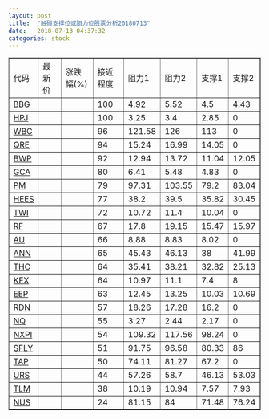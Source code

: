 ```yaml
---
layout: post
title:  "触碰支撑位或阻力位股票分析20180713"
date:   2018-07-13 04:37:32
categories: stock
---
```

<script type="text/javascript">
var stockList = []
stockList.push('gb_bbg');
stockList.push('gb_hpj');
stockList.push('gb_wbc');
stockList.push('gb_qre');
stockList.push('gb_bwp');
stockList.push('gb_gca');
stockList.push('gb_pm');
stockList.push('gb_hees');
stockList.push('gb_twi');
stockList.push('gb_rf');
stockList.push('gb_au');
stockList.push('gb_ann');
stockList.push('gb_thc');
stockList.push('gb_kfx');
stockList.push('gb_eep');
stockList.push('gb_rdn');
stockList.push('gb_nq');
stockList.push('gb_nxpi');
stockList.push('gb_sfly');
stockList.push('gb_tap');
stockList.push('gb_urs');
stockList.push('gb_tlm');
stockList.push('gb_nus');
</script>
<table border="1">
 <tr>
 <td>代码</td>
 <td>最新价</td>
 <td>涨跌幅(%)</td>
 <td>接近程度</td>
 <td>阻力1</td>
 <td>阻力2</td>
 <td>支撑1</td>
 <td>支撑2</td>
</tr>
  <tr id="bbg" class="red">
  <td><a href="http://stock.finance.sina.com.cn/usstock/quotes/BBG.html" target="_blank">BBG</a></td><td></td><td></td><td>100</td><td>4.92</td><td>5.52</td><td>4.5</td><td>4.43</td></tr>
  <tr id="hpj" class="red">
  <td><a href="http://stock.finance.sina.com.cn/usstock/quotes/HPJ.html" target="_blank">HPJ</a></td><td></td><td></td><td>100</td><td>3.25</td><td>3.4</td><td>2.85</td><td>0</td></tr>
  <tr id="wbc" class="red">
  <td><a href="http://stock.finance.sina.com.cn/usstock/quotes/WBC.html" target="_blank">WBC</a></td><td></td><td></td><td>96</td><td>121.58</td><td>126</td><td>113</td><td>0</td></tr>
  <tr id="qre" class="red">
  <td><a href="http://stock.finance.sina.com.cn/usstock/quotes/QRE.html" target="_blank">QRE</a></td><td></td><td></td><td>94</td><td>15.24</td><td>16.99</td><td>14.05</td><td>0</td></tr>
  <tr id="bwp" class="green">
  <td><a href="http://stock.finance.sina.com.cn/usstock/quotes/BWP.html" target="_blank">BWP</a></td><td></td><td></td><td>92</td><td>12.94</td><td>13.72</td><td>11.04</td><td>12.05</td></tr>
  <tr id="gca" class="green">
  <td><a href="http://stock.finance.sina.com.cn/usstock/quotes/GCA.html" target="_blank">GCA</a></td><td></td><td></td><td>80</td><td>6.41</td><td>5.48</td><td>4.83</td><td>0</td></tr>
  <tr id="pm" class="green">
  <td><a href="http://stock.finance.sina.com.cn/usstock/quotes/PM.html" target="_blank">PM</a></td><td></td><td></td><td>79</td><td>97.31</td><td>103.55</td><td>79.2</td><td>83.04</td></tr>
  <tr id="hees" class="red">
  <td><a href="http://stock.finance.sina.com.cn/usstock/quotes/HEES.html" target="_blank">HEES</a></td><td></td><td></td><td>77</td><td>38.2</td><td>39.5</td><td>35.82</td><td>30.45</td></tr>
  <tr id="twi" class="red">
  <td><a href="http://stock.finance.sina.com.cn/usstock/quotes/TWI.html" target="_blank">TWI</a></td><td></td><td></td><td>72</td><td>10.72</td><td>11.4</td><td>10.04</td><td>0</td></tr>
  <tr id="rf" class="red">
  <td><a href="http://stock.finance.sina.com.cn/usstock/quotes/RF.html" target="_blank">RF</a></td><td></td><td></td><td>67</td><td>17.8</td><td>19.15</td><td>15.47</td><td>15.97</td></tr>
  <tr id="au" class="red">
  <td><a href="http://stock.finance.sina.com.cn/usstock/quotes/AU.html" target="_blank">AU</a></td><td></td><td></td><td>66</td><td>8.88</td><td>8.83</td><td>8.02</td><td>0</td></tr>
  <tr id="ann" class="red">
  <td><a href="http://stock.finance.sina.com.cn/usstock/quotes/ANN.html" target="_blank">ANN</a></td><td></td><td></td><td>65</td><td>45.43</td><td>46.13</td><td>38</td><td>41.99</td></tr>
  <tr id="thc" class="red">
  <td><a href="http://stock.finance.sina.com.cn/usstock/quotes/THC.html" target="_blank">THC</a></td><td></td><td></td><td>64</td><td>35.41</td><td>38.21</td><td>32.82</td><td>25.13</td></tr>
  <tr id="kfx" class="green">
  <td><a href="http://stock.finance.sina.com.cn/usstock/quotes/KFX.html" target="_blank">KFX</a></td><td></td><td></td><td>64</td><td>10.97</td><td>11.1</td><td>7.4</td><td>8</td></tr>
  <tr id="eep" class="green">
  <td><a href="http://stock.finance.sina.com.cn/usstock/quotes/EEP.html" target="_blank">EEP</a></td><td></td><td></td><td>63</td><td>12.45</td><td>13.25</td><td>10.03</td><td>10.69</td></tr>
  <tr id="rdn" class="green">
  <td><a href="http://stock.finance.sina.com.cn/usstock/quotes/RDN.html" target="_blank">RDN</a></td><td></td><td></td><td>57</td><td>18.26</td><td>17.28</td><td>16.2</td><td>0</td></tr>
  <tr id="nq" class="green">
  <td><a href="http://stock.finance.sina.com.cn/usstock/quotes/NQ.html" target="_blank">NQ</a></td><td></td><td></td><td>55</td><td>3.27</td><td>2.44</td><td>2.17</td><td>0</td></tr>
  <tr id="nxpi" class="red">
  <td><a href="http://stock.finance.sina.com.cn/usstock/quotes/NXPI.html" target="_blank">NXPI</a></td><td></td><td></td><td>54</td><td>109.32</td><td>117.56</td><td>98.24</td><td>0</td></tr>
  <tr id="sfly" class="red">
  <td><a href="http://stock.finance.sina.com.cn/usstock/quotes/SFLY.html" target="_blank">SFLY</a></td><td></td><td></td><td>51</td><td>91.75</td><td>96.58</td><td>80.33</td><td>86</td></tr>
  <tr id="tap" class="green">
  <td><a href="http://stock.finance.sina.com.cn/usstock/quotes/TAP.html" target="_blank">TAP</a></td><td></td><td></td><td>50</td><td>74.11</td><td>81.27</td><td>67.2</td><td>0</td></tr>
  <tr id="urs" class="green">
  <td><a href="http://stock.finance.sina.com.cn/usstock/quotes/URS.html" target="_blank">URS</a></td><td></td><td></td><td>44</td><td>57.26</td><td>58.7</td><td>46.13</td><td>53.03</td></tr>
  <tr id="tlm" class="green">
  <td><a href="http://stock.finance.sina.com.cn/usstock/quotes/TLM.html" target="_blank">TLM</a></td><td></td><td></td><td>38</td><td>10.19</td><td>10.94</td><td>7.57</td><td>7.93</td></tr>
  <tr id="nus" class="green">
  <td><a href="http://stock.finance.sina.com.cn/usstock/quotes/NUS.html" target="_blank">NUS</a></td><td></td><td></td><td>24</td><td>81.15</td><td>84</td><td>71.48</td><td>76.24</td></tr>
</table>
